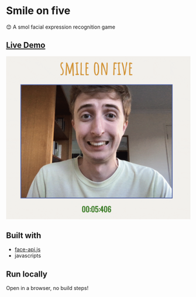 # Smile on five

😊 A smol facial expression recognition game

## [Live Demo](https://smile-on-five.glitch.me/)

![michael being a dork](smile.gif)

## Built with

- [face-api.js](https://github.com/justadudewhohacks/face-api.js)
- javascripts

## Run locally

Open in a browser, no build steps!

